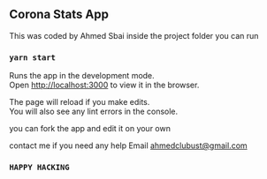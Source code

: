 
## Corona Stats App

This was coded by Ahmed Sbai
inside the project folder you can run

### `yarn start`

Runs the app in the development mode.<br />
Open [http://localhost:3000](http://localhost:3000) to view it in the browser.

The page will reload if you make edits.<br />
You will also see any lint errors in the console.

you can fork the app and edit it on your own 

contact me if you need any help 
Email ahmedclubust@gmail.com

### `HAPPY HACKING`
